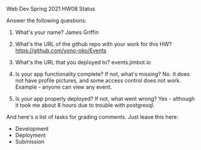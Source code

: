 Web Dev Spring 2021 HW08 Status

Answer the following questions:


1. What's your name?
James Griffin


2. What's the URL of the github repo with your work for this HW?
https://github.com/yono-oko/Events


3. What's the URL that you deployed to?
events.jimbot.io


4. Is your app functionality complete? If not, what's missing?
No. It does not have profile pictures, and some access control does not work. Example - anyone can view any event.


5. Is your app properly deployed? If not, what went wrong?
Yes - although it took me about 8 hours due to trouble with postgresql.



And here's a list of tasks for grading comments. Just leave this here:
 - Development
 - Deployment
 - Submission
